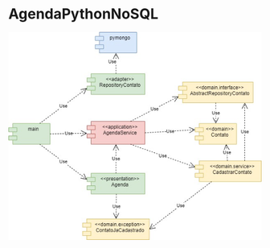 # AgendaPythonNoSQL

![Visão Geral](https://github.com/joaovictorino/AgendaPythonNoSQL/blob/master/documentation/Agenda.jpg?raw=true)
